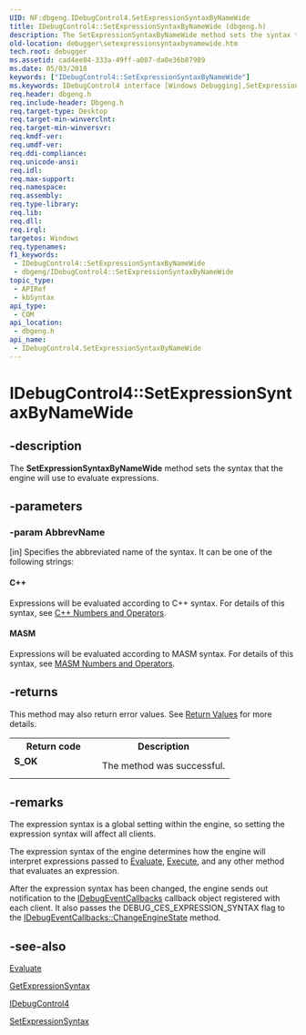 ```yaml
---
UID: NF:dbgeng.IDebugControl4.SetExpressionSyntaxByNameWide
title: IDebugControl4::SetExpressionSyntaxByNameWide (dbgeng.h)
description: The SetExpressionSyntaxByNameWide method sets the syntax that the engine will use to evaluate expressions.
old-location: debugger\setexpressionsyntaxbynamewide.htm
tech.root: debugger
ms.assetid: cad4ee84-333a-49ff-a087-da0e36b87989
ms.date: 05/03/2018
keywords: ["IDebugControl4::SetExpressionSyntaxByNameWide"]
ms.keywords: IDebugControl4 interface [Windows Debugging],SetExpressionSyntaxByNameWide method, IDebugControl4.SetExpressionSyntaxByNameWide, IDebugControl4::SetExpressionSyntaxByNameWide, SetExpressionSyntaxByNameWide, SetExpressionSyntaxByNameWide method [Windows Debugging], SetExpressionSyntaxByNameWide method [Windows Debugging],IDebugControl4 interface, dbgeng/IDebugControl4::SetExpressionSyntaxByNameWide, debugger.setexpressionsyntaxbynamewide
req.header: dbgeng.h
req.include-header: Dbgeng.h
req.target-type: Desktop
req.target-min-winverclnt: 
req.target-min-winversvr: 
req.kmdf-ver: 
req.umdf-ver: 
req.ddi-compliance: 
req.unicode-ansi: 
req.idl: 
req.max-support: 
req.namespace: 
req.assembly: 
req.type-library: 
req.lib: 
req.dll: 
req.irql: 
targetos: Windows
req.typenames: 
f1_keywords:
 - IDebugControl4::SetExpressionSyntaxByNameWide
 - dbgeng/IDebugControl4::SetExpressionSyntaxByNameWide
topic_type:
 - APIRef
 - kbSyntax
api_type:
 - COM
api_location:
 - dbgeng.h
api_name:
 - IDebugControl4.SetExpressionSyntaxByNameWide
---
```


# IDebugControl4::SetExpressionSyntaxByNameWide


## -description

The  <b>SetExpressionSyntaxByNameWide</b> method sets the syntax that the engine will use to evaluate expressions.

## -parameters

### -param AbbrevName 

[in]
Specifies the abbreviated name of the syntax.  It can be one of the following strings:





#### C++

Expressions will be evaluated according to C++ syntax. For details of this syntax, see <a href="https://docs.microsoft.com/windows-hardware/drivers/debugger/c---numbers-and-operators">C++ Numbers and Operators</a>.



#### MASM

Expressions will be evaluated according to MASM syntax. For details of this syntax, see <a href="https://docs.microsoft.com/windows-hardware/drivers/debugger/masm-numbers-and-operators">MASM Numbers and Operators</a>.

## -returns

This method may also return error values.  See <a href="https://docs.microsoft.com/windows-hardware/drivers/debugger/hresult-values">Return Values</a> for more details.

<table>
<tr>
<th>Return code</th>
<th>Description</th>
</tr>
<tr>
<td width="40%">
<dl>
<dt><b>S_OK</b></dt>
</dl>
</td>
<td width="60%">
The method was successful.

</td>
</tr>
</table>

## -remarks

The expression syntax is a global setting within the engine, so setting the expression syntax will affect all clients.

The expression syntax of the engine determines how the engine will interpret expressions passed to <a href="https://docs.microsoft.com/windows-hardware/drivers/ddi/dbgeng/nf-dbgeng-idebugcontrol3-evaluate">Evaluate</a>, <a href="https://docs.microsoft.com/windows-hardware/drivers/ddi/dbgeng/nf-dbgeng-idebugcontrol3-execute">Execute</a>, and any other method that evaluates an expression.

After the expression syntax has been changed, the engine sends out notification to the <a href="https://docs.microsoft.com/windows-hardware/drivers/ddi/dbgeng/nn-dbgeng-idebugeventcallbacks">IDebugEventCallbacks</a> callback object registered with each client.  It also passes the DEBUG_CES_EXPRESSION_SYNTAX flag to the <a href="https://docs.microsoft.com/windows-hardware/drivers/ddi/dbgeng/nf-dbgeng-idebugeventcallbacks-changeenginestate">IDebugEventCallbacks::ChangeEngineState</a> method.

## -see-also

<a href="https://docs.microsoft.com/windows-hardware/drivers/ddi/dbgeng/nf-dbgeng-idebugcontrol3-evaluate">Evaluate</a>



<a href="https://docs.microsoft.com/windows-hardware/drivers/ddi/dbgeng/nf-dbgeng-idebugcontrol3-getexpressionsyntax">GetExpressionSyntax</a>



<a href="https://docs.microsoft.com/windows-hardware/drivers/ddi/dbgeng/nn-dbgeng-idebugcontrol4">IDebugControl4</a>



<a href="https://docs.microsoft.com/windows-hardware/drivers/ddi/dbgeng/nf-dbgeng-idebugcontrol3-setexpressionsyntax">SetExpressionSyntax</a>

